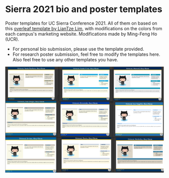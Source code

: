 # Sierra 2021 bio and poster templates

Poster templates for UC Sierra Conference 2021. All of them on based on this [overleaf template by LianTze Lim](https://www.overleaf.com/latex/templates/yet-another-beamerposter-theme-with-variable-sizes-and-colour-themes-landscape/tcwvmhjsfbdk), with modifications on the colors from each campus's marketing website. Modifications made by Ming-Feng Ho (UCR).

- For personal bio submission, please use the template provided.
- For research poster submission, feel free to modify the templates here. Also feel free to use any other templates you have.

![](images/all_templates.png)